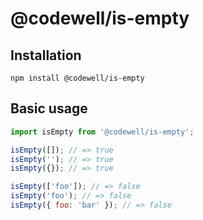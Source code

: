 # @codewell/is-empty

## Installation
```
npm install @codewell/is-empty
```


## Basic usage
```JavaScript
import isEmpty from '@codewell/is-empty';

isEmpty([]); // => true
isEmpty(''); // => true
isEmpty({}); // => true

isEmpty(['foo']); // => false
isEmpty('foo'); // => false
isEmpty({ foo: 'bar' }); // => false
```
